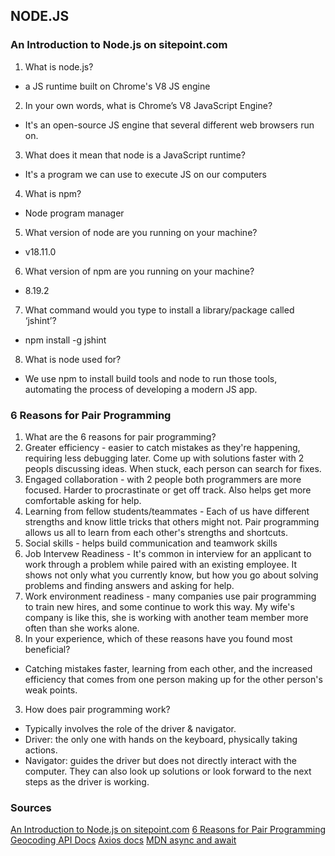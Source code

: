 ## NODE.JS

### An Introduction to Node.js on sitepoint.com

1. What is node.js?
- a JS runtime built on Chrome's V8 JS engine
2. In your own words, what is Chrome’s V8 JavaScript Engine?
- It's an open-source JS engine that several different web browsers run on. 
3. What does it mean that node is a JavaScript runtime?
- It's a program we can use to execute JS on our computers
4. What is npm?
- Node program manager
5. What version of node are you running on your machine?
- v18.11.0
6. What version of npm are you running on your machine?
- 8.19.2
7. What command would you type to install a library/package called ‘jshint’?
- npm install -g jshint
8. What is node used for?
- We use npm to install build tools and node to run those tools, automating the process of developing a modern JS app.

### 6 Reasons for Pair Programming

1. What are the 6 reasons for pair programming?
  1. Greater efficiency - easier to catch mistakes as they're happening, requiring less debugging later. Come up with solutions faster with 2 peopls discussing ideas. When stuck, each person can search for fixes.
  2. Engaged collaboration - with 2 people both programmers are more focused. Harder to procrastinate or get off track. Also helps get more comfortable asking for help.
  3. Learning from fellow students/teammates - Each of us have different strengths and know little tricks that others might not. Pair programming allows us all to learn from each other's strengths and shortcuts.
  4. Social skills - helps build communication and teamwork skills
  5. Job Intervew Readiness - It's common in interview for an applicant to work through a problem while paired with an existing employee. It shows not only what you currently know, but how you go about solving problems and finding answers and asking for help.
  6. Work environment readiness - many companies use pair programming to train new hires, and some continue to work this way. My wife's company is like this, she is working with another team member more often than she works alone.
2. In your experience, which of these reasons have you found most beneficial?
- Catching mistakes faster, learning from each other, and the increased efficiency that comes from one person making up for the other person's weak points.
3. How does pair programming work?
- Typically involves the role of the driver & navigator.
- Driver: the only one with hands on the keyboard, physically taking actions.
- Navigator: guides the driver but does not directly interact with the computer. They can also look up solutions or look forward to the next steps as the driver is working. 

### Sources 

[An Introduction to Node.js on sitepoint.com](https://www.sitepoint.com/an-introduction-to-node-js/)
[6 Reasons for Pair Programming](https://www.codefellows.org/blog/6-reasons-for-pair-programming/)
[Geocoding API Docs](https://locationiq.com/)
[Axios docs](https://www.npmjs.com/package/axios)
[MDN async and await](https://developer.mozilla.org/en-US/docs/Learn/JavaScript/Asynchronous/Promises)